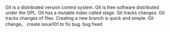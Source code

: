 Git is a distributed version control system.
Git is free software distributed under the GPL.
Git has a mutable index called stage.
Git tracks changes.
Git tracks changes of files.
Creating a new branch is quick and simple.
Git change。
create issue101 to fix bug.
bug fixed

